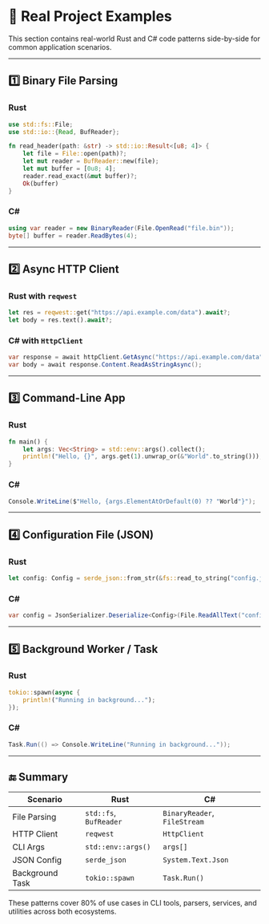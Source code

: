 # 🧪 Real Project Examples

This section contains real-world Rust and C# code patterns side-by-side for common application scenarios.

---

## 1️⃣ Binary File Parsing

### Rust

```rust
use std::fs::File;
use std::io::{Read, BufReader};

fn read_header(path: &str) -> std::io::Result<[u8; 4]> {
    let file = File::open(path)?;
    let mut reader = BufReader::new(file);
    let mut buffer = [0u8; 4];
    reader.read_exact(&mut buffer)?;
    Ok(buffer)
}
```

### C#  

```csharp
using var reader = new BinaryReader(File.OpenRead("file.bin"));
byte[] buffer = reader.ReadBytes(4);
```

---

## 2️⃣ Async HTTP Client

### Rust with `reqwest`

```rust
let res = reqwest::get("https://api.example.com/data").await?;
let body = res.text().await?;
```

### C# with `HttpClient`

```csharp
var response = await httpClient.GetAsync("https://api.example.com/data");
var body = await response.Content.ReadAsStringAsync();
```

---

## 3️⃣ Command-Line App

### Rust

```rust
fn main() {
    let args: Vec<String> = std::env::args().collect();
    println!("Hello, {}", args.get(1).unwrap_or(&"World".to_string()));
}
```

### C#  

```csharp
Console.WriteLine($"Hello, {args.ElementAtOrDefault(0) ?? "World"}");
```

---

## 4️⃣ Configuration File (JSON)

### Rust

```rust
let config: Config = serde_json::from_str(&fs::read_to_string("config.json")?)?;
```

### C#  

```csharp
var config = JsonSerializer.Deserialize<Config>(File.ReadAllText("config.json"));
```

---

## 5️⃣ Background Worker / Task

### Rust

```rust
tokio::spawn(async {
    println!("Running in background...");
});
```

### C#  

```csharp
Task.Run(() => Console.WriteLine("Running in background..."));
```

---

## 🔚 Summary

| Scenario                | Rust                          | C#                              |
|-------------------------|-------------------------------|----------------------------------|
| File Parsing            | `std::fs`, `BufReader`        | `BinaryReader`, `FileStream`    |
| HTTP Client             | `reqwest`                     | `HttpClient`                    |
| CLI Args                | `std::env::args()`            | `args[]`                        |
| JSON Config             | `serde_json`                  | `System.Text.Json`              |
| Background Task         | `tokio::spawn`                | `Task.Run()`                    |

These patterns cover 80% of use cases in CLI tools, parsers, services, and utilities across both ecosystems.